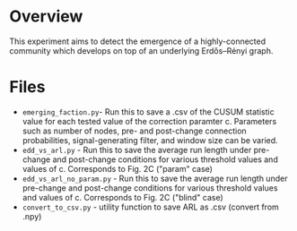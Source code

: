 # Overview

This experiment aims to detect the emergence of a highly-connected community which develops on top of an underlying Erdős–Rényi graph. 

# Files

- `emerging_faction.py`- Run this to save a .csv of the CUSUM statistic value for each tested value of the correction paramter c. Parameters such as number of nodes, pre- and post-change connection probabilities,
signal-generating filter, and window size can be varied.
- `edd_vs_arl.py` - Run this to save the average run length under pre-change and post-change conditions for various threshold values and values of c. Corresponds to Fig. 2C ("param" case)
- `edd_vs_arl_no_param.py` - Run this to save the average run length under pre-change and post-change conditions for various threshold values and values of c. Corresponds to Fig. 2C ("blind" case)
- `convert_to_csv.py` - utility function to save ARL as .csv (convert from .npy)
